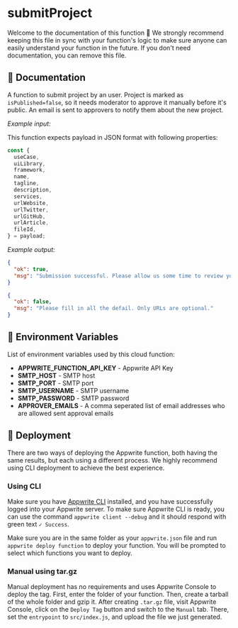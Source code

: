 # submitProject

Welcome to the documentation of this function 👋 We strongly recommend keeping this file in sync with your function's logic to make sure anyone can easily understand your function in the future. If you don't need documentation, you can remove this file.

## 🤖 Documentation

A function to submit project by an user. Project is marked as `isPublished=false`, so it needs moderator to approve it manually before it's public. An email is sent to approvers to notify them about the new project.

<!-- Update with your description, for example 'Create Stripe payment and return payment URL' -->

_Example input:_

This function expects payload in JSON format with following properties:

```js
const {
  useCase,
  uiLibrary,
  framework,
  name,
  tagline,
  description,
  services,
  urlWebsite,
  urlTwitter,
  urlGitHub,
  urlArticle,
  fileId,
} = payload;
```

<!-- If input is expected, add example -->

_Example output:_

<!-- Update with your expected output -->

```json
{
  "ok": true,
  "msg": "Submission successful. Please allow us some time to review your project."
}
```

```json
{
  "ok": false,
  "msg": "Please fill in all the defail. Only URLs are optional."
}
```

## 📝 Environment Variables

List of environment variables used by this cloud function:

- **APPWRITE_FUNCTION_API_KEY** - Appwrite API Key
- **SMTP_HOST** - SMTP host
- **SMTP_PORT** - SMTP port
- **SMTP_USERNAME** - SMTP username
- **SMTP_PASSWORD** - SMTP password
- **APPROVER_EMAILS** - A comma seperated list of email addresses who are allowed sent approval emails

## 🚀 Deployment

There are two ways of deploying the Appwrite function, both having the same results, but each using a different process. We highly recommend using CLI deployment to achieve the best experience.

### Using CLI

Make sure you have [Appwrite CLI](https://appwrite.io/docs/command-line#installation) installed, and you have successfully logged into your Appwrite server. To make sure Appwrite CLI is ready, you can use the command `appwrite client --debug` and it should respond with green text `✓ Success`.

Make sure you are in the same folder as your `appwrite.json` file and run `appwrite deploy function` to deploy your function. You will be prompted to select which functions you want to deploy.

### Manual using tar.gz

Manual deployment has no requirements and uses Appwrite Console to deploy the tag. First, enter the folder of your function. Then, create a tarball of the whole folder and gzip it. After creating `.tar.gz` file, visit Appwrite Console, click on the `Deploy Tag` button and switch to the `Manual` tab. There, set the `entrypoint` to `src/index.js`, and upload the file we just generated.
